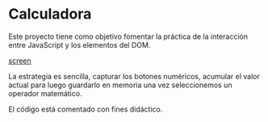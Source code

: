 # Calculadora
Este proyecto tiene como objetivo fomentar la práctica de la interacción entre JavaScript y los elementos del DOM. 

[screen](doc/screen.jpg)

La estrategia es sencilla, capturar los botones numéricos, acumular el valor actual para luego guardarlo en memoria una vez seleccionemos un operador matemático.

El código está comentado con fines didáctico.
